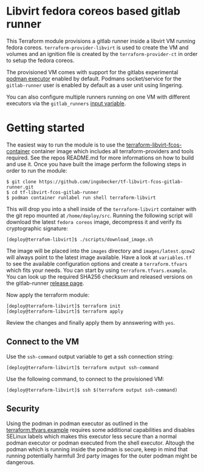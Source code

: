 # Libvirt fedora coreos based gitlab runner 

This Terraform module provisions a gitlab runner inside a libvirt VM running
fedora coreos. `terraform-provider-libvirt` is used to create the VM and
volumes and an ignition file is created by the `terraform-provider-ct` in order
to setup the fedora coreos.

The provisioned VM comes with support for the gitlabs experimental
[podman executor](https://docs.gitlab.com/runner/executors/docker.html#use-podman-to-run-docker-commands-beta)
enabled by default. Podmans socket/service for the `gitlab-runner` user is enabled
by default as a user unit using lingering.

You can also configure multiple runners running on one VM with different executors
via the `gitlab_runners` [input variable](https://github.com/ingobecker/tf-libvirt-fcos-gitlab-runner/blob/master/terraform.tfvars.example#L14).

# Getting started

The easiest way to run the module is to use the
[terraform-libvirt-fcos-container](https://github.com/ingobecker/terraform-libvirt-fcos-container)
container image which includes all terraform-providers and tools required. See
the repos README.md for more informations on how to build and use it. Once you
have built the image perform the following steps in order to run the module:

```
$ git clone https://github.com/ingobecker/tf-libvirt-fcos-gitlab-runner.git
$ cd tf-libvirt-fcos-gitlab-runner
$ podman container runlabel run shell terraform-libvirt
```

This will drop you into a shell inside of the `terraform-libvirt` container
with the git repo mounted at `/home/deploy/src`. Running the following script
will download the latest `fedora coreos` image, decompress it and verify its
cryptographic signature:

```
[deploy@terrafom-libvirt]$ ./scripts/download_image.sh
```

The image will be placed into the `images` directory and `images/latest.qcow2`
will always point to the latest image available. Have a look at `variables.tf`
to see the available configuration options and create a `terraform.tfvars` which
fits your needs. You can start by using `terraform.tfvars.example`. You can look
up the required SHA256 checksum and released versions on the gitlab-runner
[release page](https://gitlab.com/gitlab-org/gitlab-runner/-/releases).

Now apply the terraform module:

```
[deploy@terraform-libvirt]$ terraform init
[deploy@terraform-libvirt]$ terraform apply
```

Review the changes and finally apply them by annswering with `yes`.

## Connect to the VM

Use the `ssh-command` output variable to get a ssh connection string:
```
[deploy@terraform-libvirt]$ terraform output ssh-command
```

Use the following command, to connect to the provisioned VM:
```
[deploy@terraform-libvirt]$ ssh $(terraform output ssh-command)
```

## Security

Using the podman in podman executor as outlined in the
[terraform.tfvars.example](https://github.com/ingobecker/tf-libvirt-fcos-gitlab-runner/blob/7e3115055ca08fef26edcaccffdd6714ba4cd176/terraform.tfvars.example#L32)
requires some additional capabilities and disables SELinux labels which makes
this executor less secure than a normal podman executor or podman executed from
the shell executor. Altough the podman which is running inside the podman is
secure, keep in mind that running potentially harmfull 3rd party images for the
outer podman might be dangerous.
